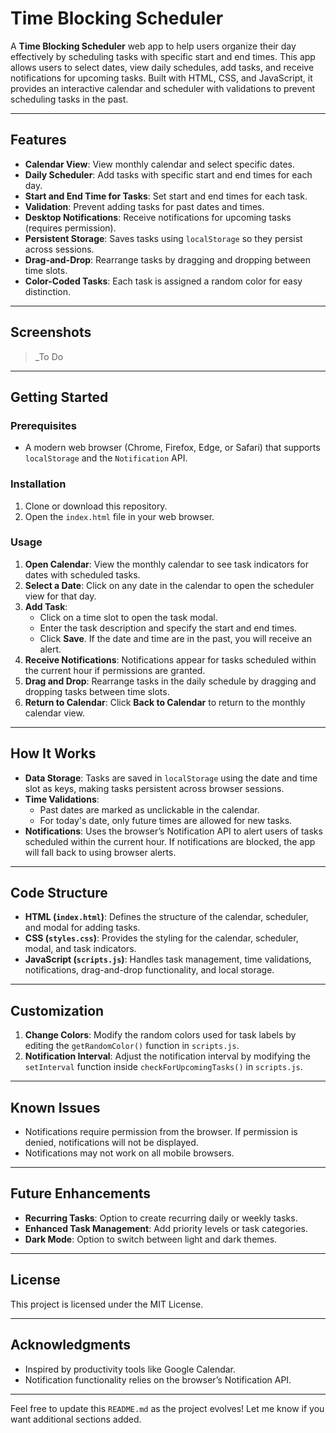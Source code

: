 

# Time Blocking Scheduler

A **Time Blocking Scheduler** web app to help users organize their day effectively by scheduling tasks with specific start and end times. This app allows users to select dates, view daily schedules, add tasks, and receive notifications for upcoming tasks. Built with HTML, CSS, and JavaScript, it provides an interactive calendar and scheduler with validations to prevent scheduling tasks in the past.

---

## Features

- **Calendar View**: View monthly calendar and select specific dates.
- **Daily Scheduler**: Add tasks with specific start and end times for each day.
- **Start and End Time for Tasks**: Set start and end times for each task.
- **Validation**: Prevent adding tasks for past dates and times.
- **Desktop Notifications**: Receive notifications for upcoming tasks (requires permission).
- **Persistent Storage**: Saves tasks using `localStorage` so they persist across sessions.
- **Drag-and-Drop**: Rearrange tasks by dragging and dropping between time slots.
- **Color-Coded Tasks**: Each task is assigned a random color for easy distinction.

---

## Screenshots

> _To Do

---

## Getting Started

### Prerequisites

- A modern web browser (Chrome, Firefox, Edge, or Safari) that supports `localStorage` and the `Notification` API.

### Installation

1. Clone or download this repository.
2. Open the `index.html` file in your web browser.

### Usage

1. **Open Calendar**: View the monthly calendar to see task indicators for dates with scheduled tasks.
2. **Select a Date**: Click on any date in the calendar to open the scheduler view for that day.
3. **Add Task**:
   - Click on a time slot to open the task modal.
   - Enter the task description and specify the start and end times.
   - Click **Save**. If the date and time are in the past, you will receive an alert.
4. **Receive Notifications**: Notifications appear for tasks scheduled within the current hour if permissions are granted.
5. **Drag and Drop**: Rearrange tasks in the daily schedule by dragging and dropping tasks between time slots.
6. **Return to Calendar**: Click **Back to Calendar** to return to the monthly calendar view.

---

## How It Works

- **Data Storage**: Tasks are saved in `localStorage` using the date and time slot as keys, making tasks persistent across browser sessions.
- **Time Validations**:
  - Past dates are marked as unclickable in the calendar.
  - For today's date, only future times are allowed for new tasks.
- **Notifications**: Uses the browser’s Notification API to alert users of tasks scheduled within the current hour. If notifications are blocked, the app will fall back to using browser alerts.

---

## Code Structure

- **HTML (`index.html`)**: Defines the structure of the calendar, scheduler, and modal for adding tasks.
- **CSS (`styles.css`)**: Provides the styling for the calendar, scheduler, modal, and task indicators.
- **JavaScript (`scripts.js`)**: Handles task management, time validations, notifications, drag-and-drop functionality, and local storage.

---

## Customization

1. **Change Colors**: Modify the random colors used for task labels by editing the `getRandomColor()` function in `scripts.js`.
2. **Notification Interval**: Adjust the notification interval by modifying the `setInterval` function inside `checkForUpcomingTasks()` in `scripts.js`.

---

## Known Issues

- Notifications require permission from the browser. If permission is denied, notifications will not be displayed.
- Notifications may not work on all mobile browsers.

---

## Future Enhancements

- **Recurring Tasks**: Option to create recurring daily or weekly tasks.
- **Enhanced Task Management**: Add priority levels or task categories.
- **Dark Mode**: Option to switch between light and dark themes.

---

## License

This project is licensed under the MIT License.

---

## Acknowledgments

- Inspired by productivity tools like Google Calendar.
- Notification functionality relies on the browser’s Notification API.

---

Feel free to update this `README.md` as the project evolves! Let me know if you want additional sections added.
